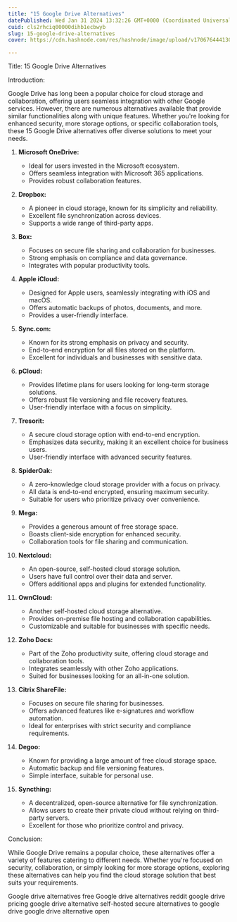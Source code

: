 ```yaml
---
title: "15 Google Drive Alternatives"
datePublished: Wed Jan 31 2024 13:32:26 GMT+0000 (Coordinated Universal Time)
cuid: cls2rhciq00000dihb1ecbwyb
slug: 15-google-drive-alternatives
cover: https://cdn.hashnode.com/res/hashnode/image/upload/v1706764441305/6a810f2c-7d7c-47e5-8caa-189589a52202.jpeg

---
```


Title: 15 Google Drive Alternatives

Introduction:

Google Drive has long been a popular choice for cloud storage and collaboration, offering users seamless integration with other Google services. However, there are numerous alternatives available that provide similar functionalities along with unique features. Whether you're looking for enhanced security, more storage options, or specific collaboration tools, these 15 Google Drive alternatives offer diverse solutions to meet your needs.

1. **Microsoft OneDrive:**
   - Ideal for users invested in the Microsoft ecosystem.
   - Offers seamless integration with Microsoft 365 applications.
   - Provides robust collaboration features.

2. **Dropbox:**
   - A pioneer in cloud storage, known for its simplicity and reliability.
   - Excellent file synchronization across devices.
   - Supports a wide range of third-party apps.

3. **Box:**
   - Focuses on secure file sharing and collaboration for businesses.
   - Strong emphasis on compliance and data governance.
   - Integrates with popular productivity tools.

4. **Apple iCloud:**
   - Designed for Apple users, seamlessly integrating with iOS and macOS.
   - Offers automatic backups of photos, documents, and more.
   - Provides a user-friendly interface.

5. **Sync.com:**
   - Known for its strong emphasis on privacy and security.
   - End-to-end encryption for all files stored on the platform.
   - Excellent for individuals and businesses with sensitive data.

6. **pCloud:**
   - Provides lifetime plans for users looking for long-term storage solutions.
   - Offers robust file versioning and file recovery features.
   - User-friendly interface with a focus on simplicity.

7. **Tresorit:**
   - A secure cloud storage option with end-to-end encryption.
   - Emphasizes data security, making it an excellent choice for business users.
   - User-friendly interface with advanced security features.

8. **SpiderOak:**
   - A zero-knowledge cloud storage provider with a focus on privacy.
   - All data is end-to-end encrypted, ensuring maximum security.
   - Suitable for users who prioritize privacy over convenience.

9. **Mega:**
   - Provides a generous amount of free storage space.
   - Boasts client-side encryption for enhanced security.
   - Collaboration tools for file sharing and communication.

10. **Nextcloud:**
    - An open-source, self-hosted cloud storage solution.
    - Users have full control over their data and server.
    - Offers additional apps and plugins for extended functionality.

11. **OwnCloud:**
    - Another self-hosted cloud storage alternative.
    - Provides on-premise file hosting and collaboration capabilities.
    - Customizable and suitable for businesses with specific needs.

12. **Zoho Docs:**
    - Part of the Zoho productivity suite, offering cloud storage and collaboration tools.
    - Integrates seamlessly with other Zoho applications.
    - Suited for businesses looking for an all-in-one solution.

13. **Citrix ShareFile:**
    - Focuses on secure file sharing for businesses.
    - Offers advanced features like e-signatures and workflow automation.
    - Ideal for enterprises with strict security and compliance requirements.

14. **Degoo:**
    - Known for providing a large amount of free cloud storage space.
    - Automatic backup and file versioning features.
    - Simple interface, suitable for personal use.

15. **Syncthing:**
    - A decentralized, open-source alternative for file synchronization.
    - Allows users to create their private cloud without relying on third-party servers.
    - Excellent for those who prioritize control and privacy.

Conclusion:

While Google Drive remains a popular choice, these alternatives offer a variety of features catering to different needs. Whether you're focused on security, collaboration, or simply looking for more storage options, exploring these alternatives can help you find the cloud storage solution that best suits your requirements.



Google drive alternatives free
Google drive alternatives reddit
google drive pricing
google drive alternative self-hosted
secure alternatives to google drive
google drive alternative open